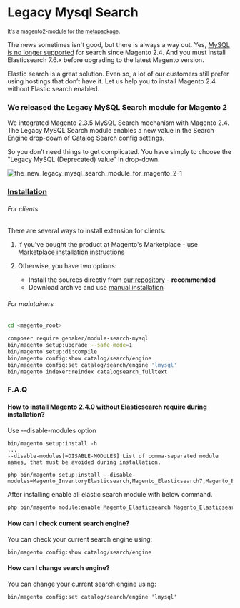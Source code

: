 # Legacy Mysql Search 
<sup>It's a magento2-module for the [metapackage](https://github.com/swissup/search-mysql-legacy/).</sup>

The news sometimes isn't good, but there is always a way out. Yes, [MySQL is no longer supported](https://devdocs.magento.com/guides/v2.4/release-notes/backward-incompatible-changes/#230---24) for search since Magento 2.4. And you must install Elasticsearch 7.6.x before upgrading to the latest Magento version.

Elastic search is a great solution. Even so, a lot of our customers still prefer using hostings that don’t have it. Let us help you to install Magento 2.4 without Elastic search enabled.

### We released the Legacy MySQL Search module for Magento 2
We integrated Magento 2.3.5 MySQL Search mechanism with Magento 2.4. The Legacy MySQL Search module enables a new value in the Search Engine drop-down of Catalog Search config settings.

So you don’t need things to get complicated. You have simply to choose the "Legacy MySQL (Deprecated) value" in drop-down.

![the_new_legacy_mysql_search_module_for_magento_2-1](https://user-images.githubusercontent.com/412612/176845092-e72c72dd-6f96-43f9-8bb7-04238802eb3e.png)


### [Installation](https://docs.swissuplabs.com/m2/extensions/search-mysql-legacy/installation/)

###### For clients

There are several ways to install extension for clients:

 1. If you've bought the product at Magento's Marketplace - use
    [Marketplace installation instructions](https://docs.magento.com/marketplace/user_guide/buyers/install-extension.html)

 2. Otherwise, you have two options:
    - Install the sources directly from [our repository](https://docs.swissuplabs.com/m2/extensions/search-mysql-legacy/installation/composer/) - **recommended**
    - Download archive and use [manual installation](https://docs.swissuplabs.com/m2/extensions/search-mysql-legacy/installation/manual/)


###### For maintainers

```bash
cd <magento_root>
 
composer require genaker/module-search-mysql
bin/magento setup:upgrade --safe-mode=1
bin/magento setup:di:compile
bin/magento config:show catalog/search/engine
bin/magento config:set catalog/search/engine 'lmysql'
bin/magento indexer:reindex catalogsearch_fulltext
```

### F.A.Q

#### How to install Magento 2.4.0 without Elasticsearch require during installation?

Use --disable-modules option

```
bin/magento setup:install -h
...
--disable-modules[=DISABLE-MODULES] List of comma-separated module names, that must be avoided during installation.
```

```
php bin/magento setup:install --disable-modules=Magento_InventoryElasticsearch,Magento_Elasticsearch7,Magento_Elasticsearch6,Magento_Elasticsearch
```

After installing enable all elastic search module with below command.
```bash
php bin/magento module:enable Magento_Elasticsearch Magento_Elasticsearch6 Magento_Elasticsearch7 Magento_InventoryElasticsearch
```
#### How can I check current search engine?

You can check your current search engine using:
```
bin/magento config:show catalog/search/engine
```

#### How can I change search engine?

You can change your current search engine using:
```
bin/magento config:set catalog/search/engine 'lmysql'
```
